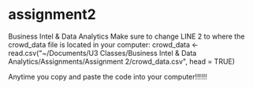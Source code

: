 # assignment2
Business Intel &amp; Data Analytics
Make sure to change LINE 2 to where the crowd_data file is located in your computer:
crowd_data <- read.csv("~/Documents/U3 Classes/Business Intel & Data Analytics/Assignments/Assignment 2/crowd_data.csv", head = TRUE)

Anytime you copy and paste the code into your computer!!!!!!

